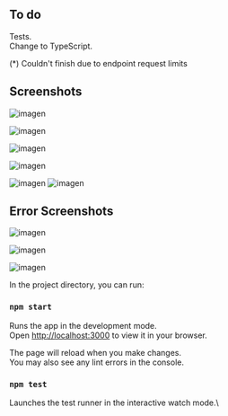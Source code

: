 ## To do
Tests.\
Change to TypeScript. 

(*) Couldn't finish due to endpoint request limits 

## Screenshots
![imagen](https://user-images.githubusercontent.com/47018795/158022478-6da5c899-8421-4208-af31-807f497d98d8.png)

![imagen](https://user-images.githubusercontent.com/47018795/158040034-c1341548-5974-4c36-88da-b5b854e11c74.png)

![imagen](https://user-images.githubusercontent.com/47018795/158040084-e412d33c-dd22-44ca-a92b-b2eab0e45a2a.png)

![imagen](https://user-images.githubusercontent.com/47018795/158040111-46545c8b-61dc-4075-bd5d-043ec630523c.png)

![imagen](https://user-images.githubusercontent.com/47018795/158040155-d7f3e37b-7fb8-47e9-aea6-ddde4238cba9.png)
![imagen](https://user-images.githubusercontent.com/47018795/158040195-8df4fb8c-51eb-4fa6-8806-0dc421680d67.png)

## Error Screenshots
![imagen](https://user-images.githubusercontent.com/47018795/158022644-7574a905-6a53-4af2-96cc-0240be33d6fc.png)

![imagen](https://user-images.githubusercontent.com/47018795/158022674-2ec43ef0-5472-4aa7-bd3a-0b83c456f607.png)

![imagen](https://user-images.githubusercontent.com/47018795/158022776-948fb54b-1e77-42b4-9580-64252c61ad16.png)

In the project directory, you can run:

### `npm start`

Runs the app in the development mode.\
Open [http://localhost:3000](http://localhost:3000) to view it in your browser.

The page will reload when you make changes.\
You may also see any lint errors in the console.

### `npm test`

Launches the test runner in the interactive watch mode.\